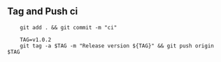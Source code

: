 ## Tag and Push ci

		git add . && git commit -m "ci"
		
		TAG=v1.0.2
		git tag -a $TAG -m "Release version ${TAG}" && git push origin $TAG
